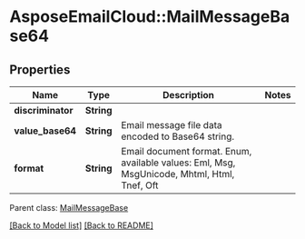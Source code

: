 # AsposeEmailCloud::MailMessageBase64
## Properties
Name | Type | Description | Notes
------------ | ------------- | ------------- | -------------
**discriminator** | **String** |  | 
**value_base64** | **String** | Email message file data encoded to Base64 string.              | 
**format** | **String** | Email document format. Enum, available values: Eml, Msg, MsgUnicode, Mhtml, Html, Tnef, Oft | 

 Parent class: [MailMessageBase](MailMessageBase.md)

[[Back to Model list]](Models.md) [[Back to README]](README.md)


